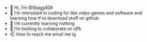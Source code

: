 - 👋 Hi, I’m @Stagg408
- 👀 I’m interested in coding for like video games and software and learning how tf to download stuff on github
- 🌱 I’m currently learning nothing
- 💞️ I’m looking to collaborate on idfk
- 📫 How to reach me email me ig

<!---
Stagg408/Stagg408 is a ✨ special ✨ repository because its `README.md` (this file) appears on your GitHub profile.
You can click the Preview link to take a look at your changes.
--->

